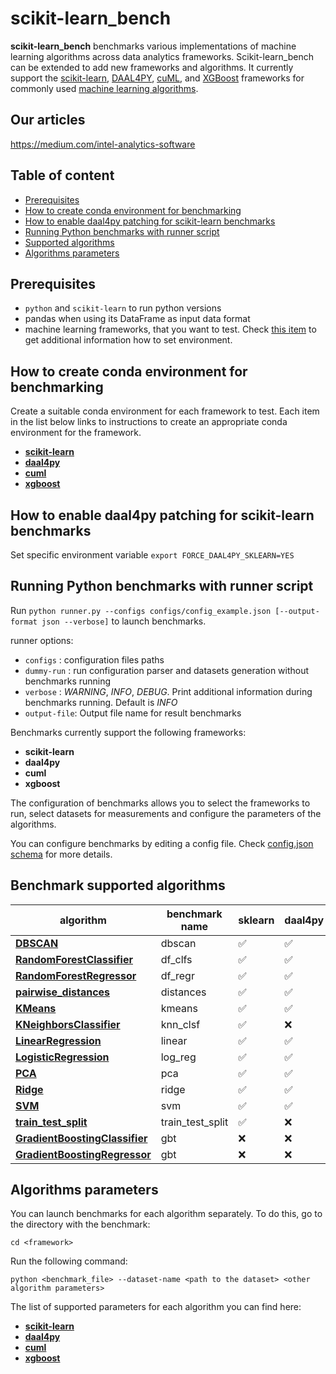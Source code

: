 
# scikit-learn_bench

**scikit-learn_bench** benchmarks various implementations of machine learning algorithms across data analytics frameworks.  Scikit-learn_bench can be extended to add new frameworks and algorithms.  It currently support the [scikit-learn](https://scikit-learn.org/), [DAAL4PY](https://intelpython.github.io/daal4py/), [cuML](https://github.com/rapidsai/cuml), and [XGBoost](https://github.com/dmlc/xgboost) frameworks for commonly used [machine learning algorithms](#supported-algorithms).

## Our articles

https://medium.com/intel-analytics-software

## Table of content

* [Prerequisites](#prerequisites)
* [How to create conda environment for benchmarking](#how-to-create-conda-environment-for-benchmarking)
* [How to enable daal4py patching for scikit-learn benchmarks](#how-to-enable-daal4py-patching-for-scikit-learn-benchmarks)
* [Running Python benchmarks with runner script](#running-python-benchmarks-with-runner-script)
* [Supported algorithms](#supported-algorithms)
* [Algorithms parameters](#algorithms-parameters)

## Prerequisites
- `python` and `scikit-learn` to run python versions
- pandas when using its DataFrame as input data format
- machine learning frameworks, that you want to test. Check [this item](#how-to-create-conda-environment-for-benchmarking) to get additional information how to set environment.

## How to create conda environment for benchmarking

Create a suitable conda environment for each framework to test. Each item in the list below links to instructions to create an appropriate conda environment for the framework.

* [**scikit-learn**](https://github.com/IntelPython/scikit-learn_bench/blob/master/sklearn/README.md#how-to-create-conda-environment-for-benchmarking)
* [**daal4py**](https://github.com/IntelPython/scikit-learn_bench/blob/master/daal4py/README.md#how-to-create-conda-environment-for-benchmarking)
* [**cuml**](https://github.com/IntelPython/scikit-learn_bench/blob/master/cuml/README.md#how-to-create-conda-environment-for-benchmarking)
* [**xgboost**](https://github.com/IntelPython/scikit-learn_bench/tree/master/xgboost/README.md#how-to-create-conda-environment-for-benchmarking)

## How to enable daal4py patching for scikit-learn benchmarks
Set specific environment variable `export FORCE_DAAL4PY_SKLEARN=YES`

## Running Python benchmarks with runner script

Run `python runner.py --configs configs/config_example.json [--output-format json --verbose]` to launch benchmarks.

runner options:
* ``configs`` : configuration files paths
* ``dummy-run`` : run configuration parser and datasets generation without benchmarks running
* ``verbose`` : *WARNING*, *INFO*, *DEBUG*. Print additional information during benchmarks running. Default is *INFO*
* ``output-file``: Output file name for result benchmarks

Benchmarks currently support the following frameworks:
* **scikit-learn**
* **daal4py**
* **cuml**
* **xgboost**

The configuration of benchmarks allows you to select the frameworks to run, select datasets for measurements and configure the parameters of the algorithms.

 You can configure benchmarks by editing a config file. Check  [config.json schema](https://github.com/IntelPython/scikit-learn_bench/blob/master/configs/README.md) for more details.

## Benchmark supported algorithms

| algorithm  | benchmark name | sklearn | daal4py | cuml | xgboost |
|---|---|---|---|---|---|
|**[DBSCAN](https://scikit-learn.org/stable/modules/generated/sklearn.cluster.DBSCAN.html)**|dbscan|:white_check_mark:|:white_check_mark:|:white_check_mark:|:x:|
|**[RandomForestClassifier](https://scikit-learn.org/stable/modules/generated/sklearn.ensemble.RandomForestClassifier.html)**|df_clfs|:white_check_mark:|:white_check_mark:|:white_check_mark:|:x:|
|**[RandomForestRegressor](https://scikit-learn.org/stable/modules/generated/sklearn.ensemble.RandomForestRegressor.html)**|df_regr|:white_check_mark:|:white_check_mark:|:white_check_mark:|:x:|
|**[pairwise_distances](https://scikit-learn.org/stable/modules/generated/sklearn.metrics.pairwise_distances.html)**|distances|:white_check_mark:|:white_check_mark:|:x:|:x:|
|**[KMeans](https://scikit-learn.org/stable/modules/generated/sklearn.cluster.KMeans.html)**|kmeans|:white_check_mark:|:white_check_mark:|:white_check_mark:|:x:|
|**[KNeighborsClassifier](https://scikit-learn.org/stable/modules/generated/sklearn.neighbors.KNeighborsClassifier.html)**|knn_clsf|:white_check_mark:|:x:|:white_check_mark:|:x:|
|**[LinearRegression](https://scikit-learn.org/stable/modules/generated/sklearn.linear_model.LinearRegression.html)**|linear|:white_check_mark:|:white_check_mark:|:white_check_mark:|:x:|
|**[LogisticRegression](https://scikit-learn.org/stable/modules/generated/sklearn.linear_model.LogisticRegression.html)**|log_reg|:white_check_mark:|:white_check_mark:|:white_check_mark:|:x:|
|**[PCA](https://scikit-learn.org/stable/modules/generated/sklearn.decomposition.PCA.html)**|pca|:white_check_mark:|:white_check_mark:|:white_check_mark:|:x:|
|**[Ridge](https://scikit-learn.org/stable/modules/generated/sklearn.linear_model.Ridge.html)**|ridge|:white_check_mark:|:white_check_mark:|:white_check_mark:|:x:|
|**[SVM](https://scikit-learn.org/stable/modules/generated/sklearn.svm.SVC.html)**|svm|:white_check_mark:|:white_check_mark:|:white_check_mark:|:x:|
|**[train_test_split](https://scikit-learn.org/stable/modules/generated/sklearn.model_selection.train_test_split.html)**|train_test_split|:white_check_mark:|:x:|:white_check_mark:|:x:|
|**[GradientBoostingClassifier](https://scikit-learn.org/stable/modules/generated/sklearn.ensemble.GradientBoostingClassifier.html)**|gbt|:x:|:x:|:x:|:white_check_mark:|
|**[GradientBoostingRegressor](https://scikit-learn.org/stable/modules/generated/sklearn.ensemble.GradientBoostingRegressor.html)**|gbt|:x:|:x:|:x:|:white_check_mark:|

##  Algorithms parameters

You can launch benchmarks for each algorithm separately.
To do this, go to the directory with the benchmark:

    cd <framework>

Run the following command:

    python <benchmark_file> --dataset-name <path to the dataset> <other algorithm parameters>

The list of supported parameters for each algorithm you can find here:

* [**scikit-learn**](https://github.com/IntelPython/scikit-learn_bench/blob/master/sklearn/README.md#algorithms-parameters)
* [**daal4py**](https://github.com/IntelPython/scikit-learn_bench/blob/master/daal4py/README.md#algorithms-parameters)
* [**cuml**](https://github.com/IntelPython/scikit-learn_bench/blob/master/cuml/README.md#algorithms-parameters)
* [**xgboost**](https://github.com/IntelPython/scikit-learn_bench/tree/master/xgboost/README.md#algorithms-parameters)
